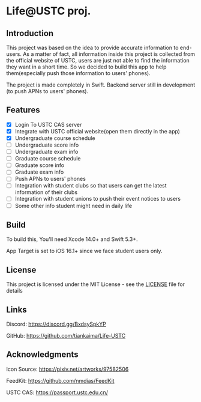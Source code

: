 # Life@USTC proj.

## Introduction

This project was based on the idea to provide accurate information to end-users. As a matter of fact, all information inside this project is collected from the official website of USTC, users are just not able to find the information they want in a short time. So we decided to build this app to help them(especially push those information to users' phones).

The project is made completely in Swift. Backend server still in development (to push APNs to users' phones).

## Features

- [x] Login To USTC CAS server
- [x] Integrate with USTC official website(open them directly in the app)
- [x] Undergraduate course schedule
- [ ] Undergraduate score info
- [ ] Undergraduate exam info
- [ ] Graduate course schedule
- [ ] Graduate score info
- [ ] Graduate exam info
- [ ] Push APNs to users' phones
- [ ] Integration with student clubs so that users can get the latest information of their clubs
- [ ] Integration with student unions to push their event notices to users
- [ ] Some other info student might need in daily life

## Build

To build this, You'll need Xcode 14.0+ and Swift 5.3+.

App Target is set to iOS 16.1+ since we face student users only.

## License

This project is licensed under the MIT License - see the [LICENSE](LICENSE) file for details

## Links

Discord: https://discord.gg/BxdsySpkYP

GitHub: https://github.com/tiankaima/Life-USTC

## Acknowledgments

Icon Source: https://pixiv.net/artworks/97582506

FeedKit: https://github.com/nmdias/FeedKit

USTC CAS: https://passport.ustc.edu.cn/
